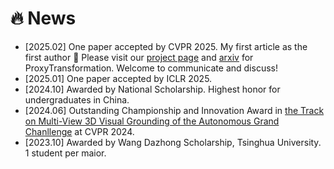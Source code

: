# 🔥 News
- [2025.02] One paper accepted by CVPR 2025. My first article as the first author 🥳 Please visit our [project page](https://pqh22.github.io/projects/ProxyTransformation/index.html) and [arxiv](https://arxiv.org/abs/2502.19247) for ProxyTransformation. Welcome to communicate and discuss!
- [2025.01] One paper accepted by ICLR 2025.
- [2024.10] Awarded by National Scholarship. Highest honor for undergraduates in China.
- [2024.06] Outstanding Championship and Innovation Award in [the Track on Multi-View 3D Visual Grounding of the Autonomous Grand Chanllenge](https://opendrivelab.com/challenge2024/#multiview_3d_visual_grounding) at CVPR 2024.
- [2023.10] Awarded by Wang Dazhong Scholarship, Tsinghua University. 1 student per maior.
 
